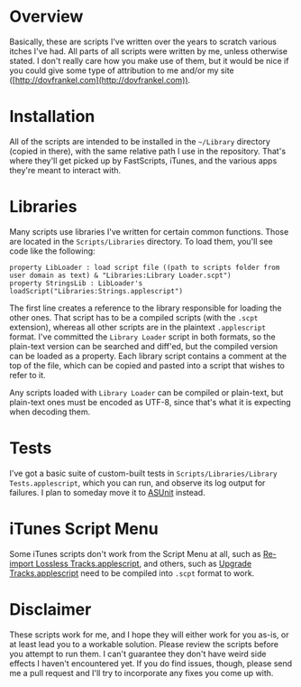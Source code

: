 # Overview

Basically, these are scripts I've written over the years to scratch various itches I've had. All parts of all scripts were written by me, unless otherwise stated. I don't really care how you make use of them, but it would be nice if you could give some type of attribution to me and/or my site ([http://dovfrankel.com](http://dovfrankel.com)).

# Installation

All of the scripts are intended to be installed in the `~/Library` directory (copied in there), with the same relative path I use in the repository. That's where they'll get picked up by FastScripts, iTunes, and the various apps they're meant to interact with.

# Libraries

Many scripts use libraries I've written for certain common functions. Those are located in the `Scripts/Libraries` directory. To load them, you'll see code like the following:

    property LibLoader : load script file ((path to scripts folder from user domain as text) & "Libraries:Library Loader.scpt")
    property StringsLib : LibLoader's loadScript("Libraries:Strings.applescript")

The first line creates a reference to the library responsible for loading the other ones. That script has to be a compiled scripts (with the `.scpt` extension), whereas all other scripts are in the plaintext `.applescript` format. I've committed the `Library Loader` script in both formats, so the plain-text version can be searched and diff'ed, but the compiled version can be loaded as a property. Each library script contains a comment at the top of the file, which can be copied and pasted into a script that wishes to refer to it.

Any scripts loaded with `Library Loader` can be compiled or plain-text, but plain-text ones must be encoded as UTF-8, since that's what it is expecting when decoding them.

# Tests

I've got a basic suite of custom-built tests in `Scripts/Libraries/Library Tests.applescript`, which you can run, and observe its log output for failures. I plan to someday move it to [ASUnit](http://nirs.freeshell.org/asunit/) instead.

# iTunes Script Menu

Some iTunes scripts don't work from the Script Menu at all, such as [Re-import Lossless Tracks.applescript](https://github.com/abbeycode/AppleScripts/blob/master/iTunes/Scripts/Re-import%20Lossless%20Tracks.applescript), and others, such as [Upgrade Tracks.applescript](https://github.com/abbeycode/AppleScripts/blob/master/iTunes/Scripts/Upgrade%20Tracks.applescript) need to be compiled into `.scpt` format to work.

# Disclaimer

These scripts work for me, and I hope they will either work for you as-is, or at least lead you to a workable solution. Please review the scripts before you attempt to run them. I can't guarantee they don't have weird side effects I haven't encountered yet. If you do find issues, though, please send me a pull request and I'll try to incorporate any fixes you come up with.